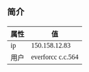 <span  style="font-family: Simsun,serif; font-size: 17px; ">

### 简介

| 属性     | 值      |
|--------------|---------------|
| ip | 150.158.12.83 |
| 用户 | everforcc c.c.564 |

</span>